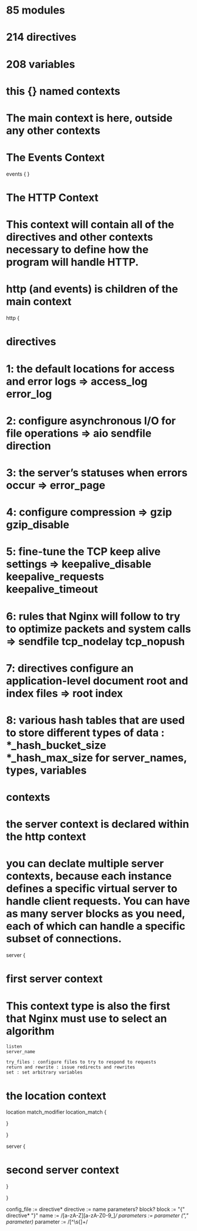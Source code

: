 # 85 modules
# 214 directives
# 208 variables


# this {} named contexts

# The main context is here, outside any other contexts

# The Events Context
events {
}

# The HTTP Context

# This context will contain all of the directives and other contexts necessary to define how the program will handle HTTP.

# http (and events) is children of the main context
http {

# directives

# 1: the default locations for access and error logs => access_log error_log 
# 2: configure asynchronous I/O for file operations => aio sendfile direction
# 3: the server’s statuses when errors occur => error_page
# 4: configure compression => gzip gzip_disable
# 5: fine-tune the TCP keep alive settings => keepalive_disable keepalive_requests keepalive_timeout
# 6: rules that Nginx will follow to try to optimize packets and system calls => sendfile tcp_nodelay tcp_nopush
# 7: directives configure an application-level document root and index files => root index
# 8: various hash tables that are used to store different types of data : *_hash_bucket_size *_hash_max_size for server_names, types, variables

# contexts

# the server context is declared within the http context

# you can declate multiple server contexts,  because each instance defines a specific virtual server to handle client requests. You can have as many server blocks as you need, each of which can handle a specific subset of connections.

server {
# first server context

# This context type is also the first that Nginx must use to select an algorithm

    listen
    server_name 

    try_files : configure files to try to respond to requests
    return and rewrite : issue redirects and rewrites
    set : set arbitrary variables



# the location context
location match_modifier location_match {

}



}

server {
# second server context
}

}


config_file := directive*
directive := name parameters? block?
block := "{" directive* "}"
name := /[a-zA-Z][a-zA-Z0-9_]*/
parameters := parameter ("," parameter)*
parameter := /[^\s{]+/
